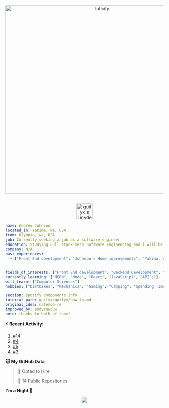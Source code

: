 
<p align="center">
<img alt="loficity" width="600px" src="https://github.com/HyunCafe/HyunCafe/raw/main/assests/loficity.gif"</img>
</p>

<p align="center">
<br/>
<a href="https://www.linkedin.com/in/andrew-johnson-24aaa223a/">
  <img alt="guilyx's LinkdeIN" width="50px" src="https://user-images.githubusercontent.com/43545812/144035037-0f415fc7-9f96-4517-a370-ccc6e78a714b.png" />
</a>
<br>
</p>

```yaml
name: Andrew Johnson
located_in: Yakima, wa, USA
from: Olympia, wa, USA
job: Currently seeking a job as a software engineer
education: Studying Full stack mern Software Engineering and i will be purseing A BS in computer science.
company: N/A
past experiences: 
  - ["Front End development", "Johnson's Home improvements", "Yakima, Wa", "2023"]
 

fields_of_interests: ["Front End development", "Backend Development", "Full stack Engineering"]
currently_learning: ["MERN", "Node", "React", "JavaScript", "API's"]
will_learn: ["Computer Sciences"]
hobbies: ["Dirtbikes", "Mechanics", "Gaming", "Camping", "Spending Time with family"]
```



 
```yaml
section: spotify components info
tutorial_path: guilyx/guilyx/how-to.md
original_idea: natemoo-re
improved_by: andyruwruw
note: thanks to both of them!
```


**:zap: Recent Activity:**

<!--START_SECTION:activity-->
1. [#14](https://github.com/Johnson2017-stack/weather-app-react.git) 
2. [#4](https://github.com/Johnson2017-stack/johnsons-home-improvement.git)
3. [#5](https://github.com/Johnson2017-stack/andrew-johnson-portfolio.git)
4. [#3](https://github.com/Johnson2017-stack/skillspire-week1-homework.git)
<!--END_SECTION:activity-->




**🐱 My GitHub Data** 

> 💼 Opted to Hire
 > 
> 📜 14 Public Repositories 
 > 
**I'm a Night 🦉** 

<p align="center">
  <img src="https://capsule-render.vercel.app/api?type=waving&color=gradient&height=60&section=footer"/>
</p>
